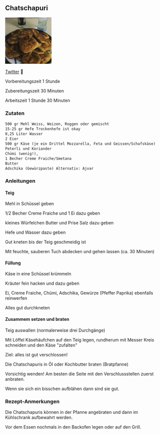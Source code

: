 ## Chatschapuri

![img.png](images/chatschapuri/chatschapuri.png)

[Twitter](https://twitter.com/BergerWthur/status/1489655439939809282) :thread:

Vorbereitungszeit 1 Stunde	

Zubereitungszeit 30 Minuten	

Arbeitszeit 1 Stunde 30 Minuten	

### Zutaten

    500 gr Mehl Weiss, Weizen, Roggen oder gemischt
    15-25 gr Hefe Trockenhefe ist okay
    0,25 Liter Wasser
    2 Eier
    500 gr Käse (je ein Drittel Mozzarella, Feta und Geissen/Schafskäse)
    Peterli und Koriander
    Chümi (wenig!),
    1 Becher Creme Fraiche/Smetana
    Butter
    Adschika (Gewürzpaste) Alternativ: Ajvar

### Anleitungen
#### Teig

Mehl in Schüssel geben

1/2 Becher Creme Fraiche und 1 Ei dazu geben

kleines Würfelchen Butter und Prise Salz dazu geben

Hefe und Wasser dazu geben

Gut kneten bis der Teig geschmeidig ist

Mit feuchte, sauberen Tuch abdecken und gehen lassen (ca. 30 Minuten)

#### Füllung

Käse in eine Schüssel krümmeln

Kräuter fein hacken und dazu geben

Ei, Creme Fraiche, Chümi, Adschika, Gewürze (Pfeffer Paprika) ebenfalls reinwerfen

Alles gut durchkneten

#### Zusammem setzen und braten

Teig auswallen (normalerweise drei Durchgänge)

Mit Löffel Käsehäufchen auf den Teig legen, rundherum mit Messer Kreis schneiden und den Käse "zufalten"

Ziel: alles ist gut verschlossen! 

Die Chatschapuris in Öl oder Kochbutter braten (Bratpfanne)

Vorsichtig wenden! Am besten die Seite mit den Verschlussstellen zuerst anbraten.

Wenn sie sich ein bisschen aufblähen dann sind sie gut.

### Rezept-Anmerkungen

Die Chatschapuris können in der Pfanne angebraten und dann im Kühlschrank aufbewahrt werden. 

Vor dem Essen nochmals in den Backofen legen oder auf den Grill. 
